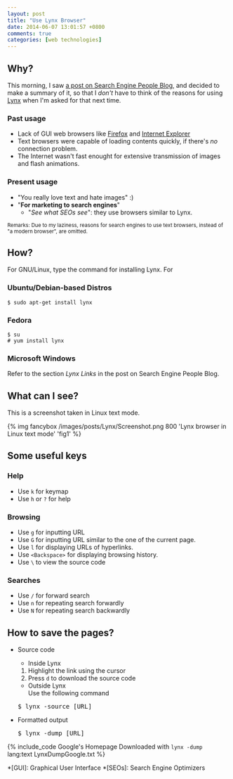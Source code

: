 ```yaml
---
layout: post
title: "Use Lynx Browser"
date: 2014-06-07 13:01:57 +0800
comments: true
categories: [web technologies]
---
```


Why?
---

This morning, I saw [a post on Search Engine People Blog][CitedPost],
and decided to make a summary of it, so that I *don't* have to think
of the reasons for using [Lynx] when I'm asked for that next time.

### Past usage

- Lack of GUI web browsers like [Firefox] and [Internet Explorer]
- Text browsers were capable of loading contents quickly, if there's
    *no* connection problem.
- The Internet wasn't fast enought for extensive transmission of
    images and flash animations.

### Present usage

- "You really love text and hate images" :)
- "**For marketing to search engines**"
    - "*See what SEOs see*": they use browsers similar to Lynx.

<small>Remarks: Due to my laziness, reasons for search engines to use
text browsers, instead of "a modern browser", are omitted.</small>

<!-- more -->

How?
---

For GNU/Linux, type the command for installing Lynx.  For

### Ubuntu/Debian-based Distros

<pre class="cli"><code class="UBMono">$ sudo apt-get install lynx
</code></pre>

### Fedora

<pre class="cli"><code>$ su
# yum install lynx
</code></pre>

### Microsoft Windows

Refer to the section *Lynx Links* in the post on Search Engine People
Blog.

What can I see?
---

This is a screenshot taken in Linux text mode.

{% img fancybox /images/posts/Lynx/Screenshot.png 800 'Lynx browser in Linux text mode' 'fig1' %}

Some useful keys
---

### Help

- Use `k` for keymap
- Use `h` or `?` for help

### Browsing

- Use `g` for inputting URL
- Use `G` for inputting URL similar to the one of the current page.
- Use `l` for displaying URLs of hyperlinks.
- Use `<Backspace>` for displaying browsing history.
- Use `\` to view the source code

### Searches

- Use `/` for forward search
- Use `n` for repeating search forwardly
- Use `N` for repeating search backwardly

How to save the pages?
---

- Source code
    - Inside Lynx
	1. Highlight the link using the cursor
	2. Press `d` to download the source code
    - Outside Lynx  
	Use the following command

	<pre class="cli">$ lynx -source [URL]</pre>

- Formatted output

    <pre class="cli">$ lynx -dump [URL]</pre>

{% include_code Google's Homepage Downloaded with `lynx -dump` lang:text LynxDumpGoogle.txt %}

[CitedPost]: http://www.searchenginepeople.com/blog/see-what-google-sees.html "Use This Browser To See What Google Does"
[Lynx]: http://lynx.isc.org/ "Lynx Browser"
[Firefox]: https://www.mozilla.org/en-US/firefox/new/ "Mozilla Firefox"
[Internet Explorer]: http://www.microsoft.com/en-us/download/internet-explorer.aspx "Microsoft Internet Explorer"

*[GUI]: Graphical User Interface
*[SEOs]: Search Engine Optimizers

<!-- vim:se tw=70: -->
